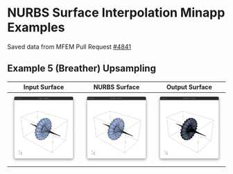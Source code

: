 # NURBS Surface Interpolation Minapp Examples

Saved data from MFEM Pull Request [#4841](https://github.com/mfem/mfem/pull/4841)

## Example 5 (Breather) Upsampling

| Input Surface | NURBS Surface | Output Surface |
:--------------:|:-------------:|:---------------:
[![](Input-Surface.png)](https://glvis.org/live/?stream=https://raw.githubusercontent.com/tzanio/data/main/nurbs-surf/ex5-nx100-ny100-fx400-fy400/Input-Surface.mesh) | [![](NURBS-Surface.png)](https://glvis.org/live/?stream=https://raw.githubusercontent.com/tzanio/data/main/nurbs-surf/ex5-nx100-ny100-fx400-fy400/NURBS-Surface.mesh) | [![](Output-Surface.png)](https://glvis.org/live/?stream=https://raw.githubusercontent.com/tzanio/data/main/nurbs-surf/ex5-nx100-ny100-fx400-fy400/Output-Surface.mesh)
